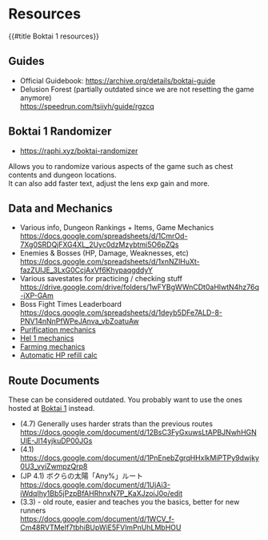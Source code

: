 # Resources

{{#title Boktai 1 resources}}

## Guides

- Official Guidebook: <https://archive.org/details/boktai-guide>
- Delusion Forest (partially outdated since we are not resetting the game anymore)  
  <https://speedrun.com/tsiiyh/guide/rgzcq>

## Boktai 1 Randomizer

- <https://raphi.xyz/boktai-randomizer>

Allows you to randomize various aspects of the game such as chest contents and dungeon locations.  
It can also add faster text, adjust the lens exp gain and more.

## Data and Mechanics

- Various info, Dungeon Rankings + Items, Game Mechanics  
  <https://docs.google.com/spreadsheets/d/1CmrOd-7Xg0SRDQjFXG4XL_2Uyc0dzMzybtmi5O6pZQs>
- Enemies & Bosses (HP, Damage, Weaknesses, etc)  
  <https://docs.google.com/spreadsheets/d/1xnNZlHuXt-fazZUIJE_3LxG0CcjAxVf6KhypaqgddyY>
- Various savestates for practicing / checking stuff  
  <https://drive.google.com/drive/folders/1wFYBgWWnCDt0aHlwtN4hz76q-jXP-GAm>
- Boss Fight Times Leaderboard  
  <https://docs.google.com/spreadsheets/d/1deyb5DFe7ALD-8-PNV14nNnPfWPeJAnva_vbZoatuAw>
- [Purification mechanics](https://beta.shenef.one/boktai1/purification.html)
- [Hel 1 mechanics](https://beta.shenef.one/boktai1/hel1.html)
- [Farming mechanics](https://beta.shenef.one/boktai1/farming.html)
- [Automatic HP refill calc](https://beta.shenef.one/boktai1/calcHPRefill.html)

## Route Documents

These can be considered outdated. You probably want to use the ones hosted at [Boktai 1](../boktai.md) instead.

- (4.7) Generally uses harder strats than the previous routes  
  <https://docs.google.com/document/d/12BsC3FyGxuwsLtAPBJNwhHGNUlE-Jl14yjkuDP00JGs>
- (4.1)  
  <https://docs.google.com/document/d/1PnEnebZgrqHHxlkMiPTPy9dwjky0U3_vyiZwmpzQrp8>
- (JP 4.1) ボクらの太陽「Any%」ルート  
  <https://docs.google.com/document/d/1UjAi3-iWdqIhy1Bb5jPzpBfAHRhnxN7P_KaXJzoiJ0o/edit>
- (3.3) - old route, easier and teaches you the basics, better for new runners  
  <https://docs.google.com/document/d/1WCV_f-Cm48RVTMeIf7tbhiBUpWiE5FVlmPnUhLMbHOU>
